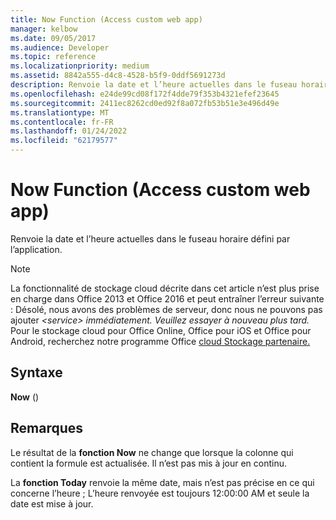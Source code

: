 ```yaml
---
title: Now Function (Access custom web app)
manager: kelbow
ms.date: 09/05/2017
ms.audience: Developer
ms.topic: reference
ms.localizationpriority: medium
ms.assetid: 8842a555-d4c8-4528-b5f9-0ddf5691273d
description: Renvoie la date et l’heure actuelles dans le fuseau horaire défini par l’application.
ms.openlocfilehash: e24de99cd08f172f4dde79f353b4321efef23645
ms.sourcegitcommit: 2411ec8262cd0ed92f8a072fb53b51e3e496d49e
ms.translationtype: MT
ms.contentlocale: fr-FR
ms.lasthandoff: 01/24/2022
ms.locfileid: "62179577"
---
```

# <a name="now-function-access-custom-web-app"></a>Now Function (Access custom web app)

Renvoie la date et l’heure actuelles dans le fuseau horaire défini par l’application.
  
> [!NOTE]
> La fonctionnalité de stockage cloud décrite dans cet article n’est plus prise en charge dans Office 2013 et Office 2016 et peut entraîner l’erreur suivante : Désolé, nous avons des problèmes de serveur, donc nous ne pouvons pas ajouter *\<service\> immédiatement. Veuillez essayer à nouveau plus tard.*
> Pour le stockage cloud pour Office Online, Office pour iOS et Office pour Android, recherchez notre programme Office [cloud Stockage partenaire.](https://dev.office.com/programs/officecloudstorage)
  
## <a name="syntax"></a>Syntaxe

 **Now** ()
  
## <a name="remarks"></a>Remarques

Le résultat de la **fonction Now** ne change que lorsque la colonne qui contient la formule est actualisée. Il n’est pas mis à jour en continu.
  
La **fonction Today** renvoie la même date, mais n’est pas précise en ce qui concerne l’heure ; L’heure renvoyée est toujours 12:00:00 AM et seule la date est mise à jour.
